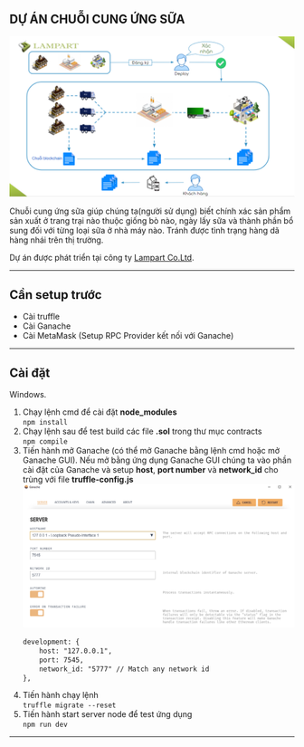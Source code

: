 ## DỰ ÁN CHUỖI CUNG ỨNG SỮA

![Alt text](src/images/github/Dalat-Milk.png "DalatMilk")

Chuỗi cung ứng sữa giúp chúng ta(người sử dụng) biết chính xác sản phẩm sản xuất ở trang trại nào thuộc giống bò nào, ngày lấy sữa và thành phần bổ sung đối với từng loại sữa ở nhà máy nào. Tránh được tình trạng hàng dã hàng nhái trên thị trường.

Dự án được phát triển tại công ty [Lampart Co.Ltd](https://lampart-vn.com/).

---

## Cần setup trước
- Cài truffle
- Cài Ganache
- Cài MetaMask (Setup RPC Provider kết nối với Ganache)

---

## Cài đặt

Windows.

1. Chạy lệnh cmd để cài đặt **node_modules** <br/>
   `npm install`
2. Chạy lệnh sau để test build các file **.sol** trong thư mục contracts <br/>
   `npm compile`
3. Tiến hành mở Ganache (có thể mở Ganache bằng lệnh cmd hoặc mở Ganache GUI). Nếu mở bằng ứng dụng Ganache GUI chúng ta vào phần cài đặt của Ganache và setup **host**, **port number** và **network_id** cho trùng với file **truffle-config.js**<br/>
    ![Alt text](src/images/github/Ganache-setup.png "DalatMilk")
    ```
    development: {
        host: "127.0.0.1",
        port: 7545,
        network_id: "5777" // Match any network id
    },
    ```
4. Tiến hành chạy lệnh<br/>
   `truffle migrate --reset`
5. Tiến hành start server node để test ứng dụng<br/>
   `npm run dev`
---